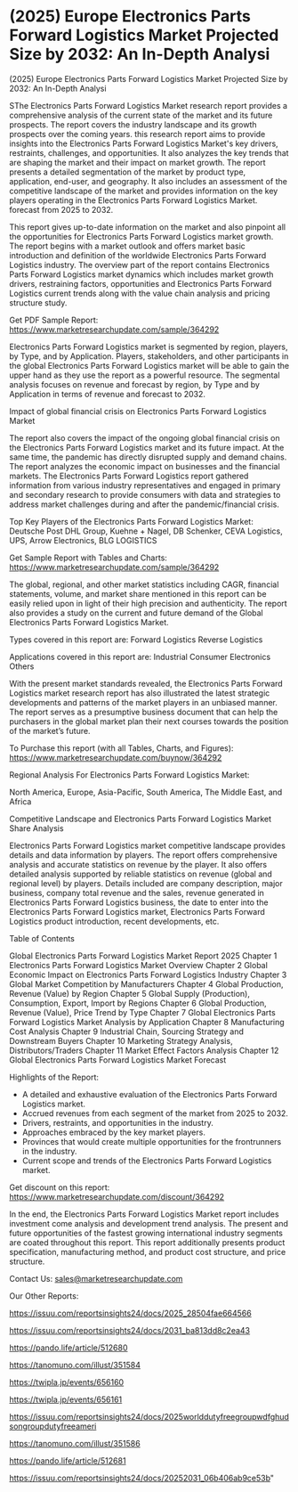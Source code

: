  # (2025) Europe Electronics Parts Forward Logistics Market Projected Size by 2032: An In-Depth Analysi
 (2025) Europe Electronics Parts Forward Logistics Market Projected Size by 2032: An In-Depth Analysi

SThe Electronics Parts Forward Logistics Market research report provides a comprehensive analysis of the current state of the market and its future prospects. The report covers the industry landscape and its growth prospects over the coming years. this research report aims to provide insights into the Electronics Parts Forward Logistics Market's key drivers, restraints, challenges, and opportunities. It also analyzes the key trends that are shaping the market and their impact on market growth. The report presents a detailed segmentation of the market by product type, application, end-user, and geography. It also includes an assessment of the competitive landscape of the market and provides information on the key players operating in the Electronics Parts Forward Logistics Market. forecast from 2025 to 2032.

This report gives up-to-date information on the market and also pinpoint all the opportunities for Electronics Parts Forward Logistics market growth. The report begins with a market outlook and offers market basic introduction and definition of the worldwide Electronics Parts Forward Logistics industry. The overview part of the report contains Electronics Parts Forward Logistics market dynamics which includes market growth drivers, restraining factors, opportunities and Electronics Parts Forward Logistics current trends along with the value chain analysis and pricing structure study.

Get PDF Sample Report: https://www.marketresearchupdate.com/sample/364292

Electronics Parts Forward Logistics market is segmented by region, players, by Type, and by Application. Players, stakeholders, and other participants in the global Electronics Parts Forward Logistics market will be able to gain the upper hand as they use the report as a powerful resource. The segmental analysis focuses on revenue and forecast by region, by Type and by Application in terms of revenue and forecast to 2032.

Impact of global financial crisis on Electronics Parts Forward Logistics Market

The report also covers the impact of the ongoing global financial crisis on the Electronics Parts Forward Logistics market and its future impact. At the same time, the pandemic has directly disrupted supply and demand chains. The report analyzes the economic impact on businesses and the financial markets. The Electronics Parts Forward Logistics report gathered information from various industry representatives and engaged in primary and secondary research to provide consumers with data and strategies to address market challenges during and after the pandemic/financial crisis.

Top Key Players of the Electronics Parts Forward Logistics Market:
Deutsche Post DHL Group, Kuehne + Nagel, DB Schenker, CEVA Logistics, UPS, Arrow Electronics, BLG LOGISTICS


Get Sample Report with Tables and Charts: https://www.marketresearchupdate.com/sample/364292

The global, regional, and other market statistics including CAGR, financial statements, volume, and market share mentioned in this report can be easily relied upon in light of their high precision and authenticity. The report also provides a study on the current and future demand of the Global Electronics Parts Forward Logistics Market.

Types covered in this report are:
Forward Logistics
Reverse Logistics


Applications covered in this report are:
Industrial
Consumer Electronics
Others


With the present market standards revealed, the Electronics Parts Forward Logistics market research report has also illustrated the latest strategic developments and patterns of the market players in an unbiased manner. The report serves as a presumptive business document that can help the purchasers in the global market plan their next courses towards the position of the market’s future.

To Purchase this report (with all Tables, Charts, and Figures): https://www.marketresearchupdate.com/buynow/364292

Regional Analysis For Electronics Parts Forward Logistics Market:

North America, Europe, Asia-Pacific, South America, The Middle East, and Africa

Competitive Landscape and Electronics Parts Forward Logistics Market Share Analysis

Electronics Parts Forward Logistics market competitive landscape provides details and data information by players. The report offers comprehensive analysis and accurate statistics on revenue by the player. It also offers detailed analysis supported by reliable statistics on revenue (global and regional level) by players. Details included are company description, major business, company total revenue and the sales, revenue generated in Electronics Parts Forward Logistics business, the date to enter into the Electronics Parts Forward Logistics market, Electronics Parts Forward Logistics product introduction, recent developments, etc.

Table of Contents

Global Electronics Parts Forward Logistics Market Report 2025
Chapter 1 Electronics Parts Forward Logistics Market Overview
Chapter 2 Global Economic Impact on Electronics Parts Forward Logistics Industry
Chapter 3 Global Market Competition by Manufacturers
Chapter 4 Global Production, Revenue (Value) by Region
Chapter 5 Global Supply (Production), Consumption, Export, Import by Regions
Chapter 6 Global Production, Revenue (Value), Price Trend by Type
Chapter 7 Global Electronics Parts Forward Logistics Market Analysis by Application
Chapter 8 Manufacturing Cost Analysis
Chapter 9 Industrial Chain, Sourcing Strategy and Downstream Buyers
Chapter 10 Marketing Strategy Analysis, Distributors/Traders
Chapter 11 Market Effect Factors Analysis
Chapter 12 Global Electronics Parts Forward Logistics Market Forecast

Highlights of the Report:

- A detailed and exhaustive evaluation of the Electronics Parts Forward Logistics market.
- Accrued revenues from each segment of the market from 2025 to 2032.
- Drivers, restraints, and opportunities in the industry.
- Approaches embraced by the key market players.
- Provinces that would create multiple opportunities for the frontrunners in the industry.
- Current scope and trends of the Electronics Parts Forward Logistics market.

Get discount on this report: https://www.marketresearchupdate.com/discount/364292

In the end, the Electronics Parts Forward Logistics Market report includes investment come analysis and development trend analysis. The present and future opportunities of the fastest growing international industry segments are coated throughout this report. This report additionally presents product specification, manufacturing method, and product cost structure, and price structure.

Contact Us:
sales@marketresearchupdate.com

Our Other Reports:

https://issuu.com/reportsinsights24/docs/2025_28504fae664566

https://issuu.com/reportsinsights24/docs/2031_ba813dd8c2ea43

https://pando.life/article/512680

https://tanomuno.com/illust/351584

https://twipla.jp/events/656160

https://twipla.jp/events/656161

https://issuu.com/reportsinsights24/docs/2025worlddutyfreegroupwdfghudsongroupdutyfreeameri

https://tanomuno.com/illust/351586

https://pando.life/article/512681

https://issuu.com/reportsinsights24/docs/20252031_06b406ab9ce53b"
